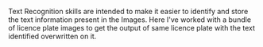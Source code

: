 Text Recognition skills are intended to make it easier to identify and store the text information present in the Images. Here I've worked with a bundle of licence plate images to get the output of same licence plate with the text identified overwritten on it.
